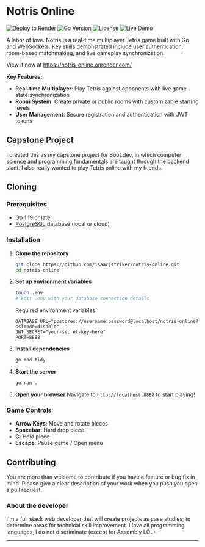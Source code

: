 # Notris Online

[![Deploy to Render](https://github.com/isaacjstriker/devware/actions/workflows/deploy.yml/badge.svg)](https://github.com/isaacjstriker/devware/actions/workflows/deploy.yml)
[![Go Version](https://img.shields.io/badge/Go-1.21+-00ADD8?style=flat&logo=go)](https://golang.org/)
[![License](https://img.shields.io/badge/license-MIT-blue.svg)](LICENSE)
[![Live Demo](https://img.shields.io/badge/demo-live-brightgreen)](https://notris-online.onrender.com/)

A labor of love. Notris is a real-time multiplayer Tetris game built with Go and WebSockets. Key skills demonstrated include user authentication, room-based matchmaking, and live gameplay synchronization.

View it now at https://notris-online.onrender.com/

**Key Features:**
- **Real-time Multiplayer**: Play Tetris against opponents with live game state synchronization
- **Room System**: Create private or public rooms with customizable starting levels
- **User Management**: Secure registration and authentication with JWT tokens

## Capstone Project

I created this as my capstone project for Boot.dev, in which computer science and programming fundamentals are taught through the backend slant. I also really wanted to play Tetris online with my friends.

## Cloning

### Prerequisites

- [Go](https://go.dev/doc/install) 1.19 or later
- [PostgreSQL](https://www.postgresql.org/download/) database (local or cloud)

### Installation

1. **Clone the repository**
   ```bash
   git clone https://github.com/isaacjstriker/notris-online.git
   cd notris-online
   ```

2. **Set up environment variables**
   ```bash
   touch .env
   # Edit .env with your database connection details
   ```
   
   Required environment variables:
   ```env
   DATABASE_URL="postgres://username:password@localhost/notris-online?sslmode=disable"
   JWT_SECRET="your-secret-key-here"
   PORT=8888
   ```

3. **Install dependencies**
   ```bash
   go mod tidy
   ```

4. **Start the server**
   ```bash
   go run .
   ```

5. **Open your browser**
   Navigate to `http://localhost:8888` to start playing!

### Game Controls
- **Arrow Keys**: Move and rotate pieces
- **Spacebar**: Hard drop piece
- **C**: Hold piece
- **Escape**: Pause game / Open menu

## Contributing

You are more than welcome to contribute if you have a feature or bug fix in mind. Please give a clear description of your work when you push you open a pull request.

### About the developer
I'm a full stack web developer that will create projects as case studies, to determine areas for technical skill improvement. I love all programming languages, I do not discriminate (except for Assembly LOL).

---
